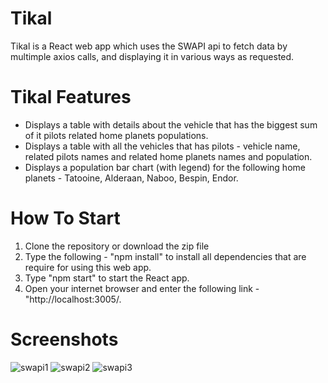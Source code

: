 # Tikal
Tikal is a React web app which uses the SWAPI api to fetch data by multimple axios calls,
and displaying it in various ways as requested.

# Tikal Features
* Displays a table with details about the vehicle that has the biggest sum of it pilots related home planets populations.
* Displays a table with all the vehicles that has pilots - vehicle name, related pilots names and related home planets names and population.
* Displays a population bar chart (with legend) for the following home planets - Tatooine, Alderaan, Naboo, Bespin, Endor.

# How To Start
1. Clone the repository or download the zip file
2. Type the following - "npm install" to install all dependencies that are require for using this web app.
3. Type "npm start" to start the React app.
4. Open your internet browser and enter the following link - "http://localhost:3005/.

# Screenshots
![swapi1](https://user-images.githubusercontent.com/55742997/145955322-f4fd7081-b16a-4d7b-ad7a-ddc6a1c277cf.jpg)
![swapi2](https://user-images.githubusercontent.com/55742997/145955326-fe808f3c-af97-4735-a8c0-8d7f3ca7fb92.jpg)
![swapi3](https://user-images.githubusercontent.com/55742997/145955331-4db46514-bc7a-4a06-9b49-9498393cabbf.jpg)

